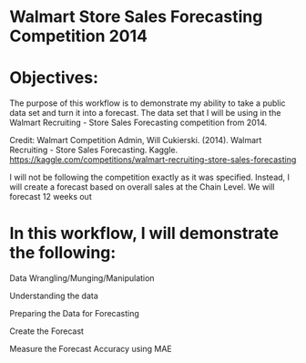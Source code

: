 # Walmart Store Sales Forecasting Competition 2014

# Objectives:

The purpose of this workflow is to demonstrate my ability to take a public data set and turn it
into a forecast. The data set that I will be using in the Walmart Recruiting - Store Sales Forecasting competition from 2014.

Credit: 
  Walmart Competition Admin, Will Cukierski. (2014). Walmart Recruiting - Store Sales Forecasting. 
  Kaggle. https://kaggle.com/competitions/walmart-recruiting-store-sales-forecasting

I will not be following the competition exactly as it was specified. Instead, I will create a forecast based on overall sales at the Chain Level. We will forecast 12 weeks out

# In this workflow, I will demonstrate the following:
 Data Wrangling/Munging/Manipulation
 
 Understanding the data 
 
 Preparing the Data for Forecasting
 
 Create the Forecast
 
 Measure the Forecast Accuracy using MAE
